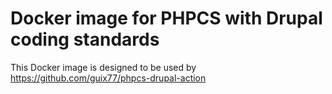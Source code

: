# Docker image for PHPCS with Drupal coding standards

This Docker image is designed to be used by https://github.com/guix77/phpcs-drupal-action
